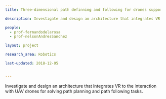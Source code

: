 ```yaml
---
title: Three-dimensional path definning and following for drones supported by virtual reality technology.

description: Investigate and design an architecture that integrates VR to the interaction with UAV drones for solving path definning and path following tasks.

people:
  - prof-fernandodelarosa
  - prof-nelsonAndresSanchez

layout: project  

research_area: Robotics

last-updated: 2018-12-05


---
```

Investigate and design an architecture that integrates VR to the interaction with UAV drones for solving path planning and path following tasks.

